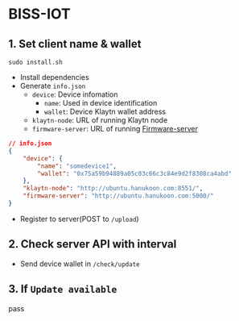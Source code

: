 # BISS-IOT

## 1. Set client name & wallet
    sudo install.sh

- Install dependencies
- Generate `info.json`
    - `device`: Device infomation
        - `name`: Used in device identification
        - `wallet`: Device Klaytn wallet address
    - `klaytn-node`: URL of running Klaytn node
    - `firmware-server`: URL of running [Firmware-server](https://github.com/junhoyeo/BISS-FirmwareServer)

```json
// info.json
{
    "device": {
        "name": "somedevice1",
        "wallet": "0x75a59b94889a05c03c66c3c84e9d2f8308ca4abd"
    },
    "klaytn-node": "http://ubuntu.hanukoon.com:8551/",
    "firmware-server": "http://ubuntu.hanukoon.com:5000/"
}
```

- Register to server(POST to `/upload`)

## 2. Check server API with interval

- Send device wallet in `/check/update`

## 3. If `Update available`
pass
